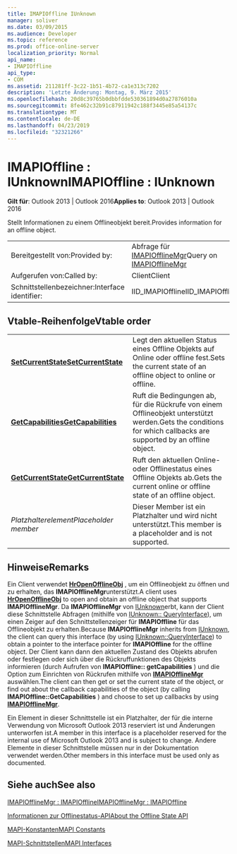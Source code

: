 ```yaml
---
title: IMAPIOffline IUnknown
manager: soliver
ms.date: 03/09/2015
ms.audience: Developer
ms.topic: reference
ms.prod: office-online-server
localization_priority: Normal
api_name:
- IMAPIOffline
api_type:
- COM
ms.assetid: 211281ff-3c22-1b51-4b72-ca1e313c7202
description: 'Letzte Änderung: Montag, 9. März 2015'
ms.openlocfilehash: 20d8c39765b0dbbfdde530361894d0a27876010a
ms.sourcegitcommit: 8fe462c32b91c87911942c188f3445e85a54137c
ms.translationtype: MT
ms.contentlocale: de-DE
ms.lasthandoff: 04/23/2019
ms.locfileid: "32321266"
---
```

# <a name="imapioffline--iunknown"></a><span data-ttu-id="624f4-103">IMAPIOffline : IUnknown</span><span class="sxs-lookup"><span data-stu-id="624f4-103">IMAPIOffline : IUnknown</span></span>

  
  
<span data-ttu-id="624f4-104">**Gilt für**: Outlook 2013 | Outlook 2016</span><span class="sxs-lookup"><span data-stu-id="624f4-104">**Applies to**: Outlook 2013 | Outlook 2016</span></span> 
  
<span data-ttu-id="624f4-105">Stellt Informationen zu einem Offlineobjekt bereit.</span><span class="sxs-lookup"><span data-stu-id="624f4-105">Provides information for an offline object.</span></span>
  
|||
|:-----|:-----|
|<span data-ttu-id="624f4-106">Bereitgestellt von:</span><span class="sxs-lookup"><span data-stu-id="624f4-106">Provided by:</span></span>  <br/> |<span data-ttu-id="624f4-107">Abfrage für [IMAPIOfflineMgr](imapiofflinemgrimapioffline.md)</span><span class="sxs-lookup"><span data-stu-id="624f4-107">Query on [IMAPIOfflineMgr](imapiofflinemgrimapioffline.md)</span></span> <br/> |
|<span data-ttu-id="624f4-108">Aufgerufen von:</span><span class="sxs-lookup"><span data-stu-id="624f4-108">Called by:</span></span>  <br/> |<span data-ttu-id="624f4-109">Client</span><span class="sxs-lookup"><span data-stu-id="624f4-109">Client</span></span>  <br/> |
|<span data-ttu-id="624f4-110">Schnittstellenbezeichner:</span><span class="sxs-lookup"><span data-stu-id="624f4-110">Interface identifier:</span></span>  <br/> |<span data-ttu-id="624f4-111">IID_IMAPIOffline</span><span class="sxs-lookup"><span data-stu-id="624f4-111">IID_IMAPIOffline</span></span>  <br/> |
   
## <a name="vtable-order"></a><span data-ttu-id="624f4-112">Vtable-Reihenfolge</span><span class="sxs-lookup"><span data-stu-id="624f4-112">Vtable order</span></span>

|||
|:-----|:-----|
|<span data-ttu-id="624f4-113">**[SetCurrentState](imapioffline-setcurrentstate.md)**</span><span class="sxs-lookup"><span data-stu-id="624f4-113">**[SetCurrentState](imapioffline-setcurrentstate.md)**</span></span> <br/> |<span data-ttu-id="624f4-114">Legt den aktuellen Status eines Offline Objekts auf Online oder offline fest.</span><span class="sxs-lookup"><span data-stu-id="624f4-114">Sets the current state of an offline object to online or offline.</span></span>  <br/> |
|<span data-ttu-id="624f4-115">**[GetCapabilities](imapioffline-getcapabilities.md)**</span><span class="sxs-lookup"><span data-stu-id="624f4-115">**[GetCapabilities](imapioffline-getcapabilities.md)**</span></span> <br/> |<span data-ttu-id="624f4-116">Ruft die Bedingungen ab, für die Rückrufe von einem Offlineobjekt unterstützt werden.</span><span class="sxs-lookup"><span data-stu-id="624f4-116">Gets the conditions for which callbacks are supported by an offline object.</span></span>  <br/> |
|<span data-ttu-id="624f4-117">**[GetCurrentState](imapioffline-getcurrentstate.md)**</span><span class="sxs-lookup"><span data-stu-id="624f4-117">**[GetCurrentState](imapioffline-getcurrentstate.md)**</span></span> <br/> |<span data-ttu-id="624f4-118">Ruft den aktuellen Online-oder Offlinestatus eines Offline Objekts ab.</span><span class="sxs-lookup"><span data-stu-id="624f4-118">Gets the current online or offline state of an offline object.</span></span>  <br/> |
| <span data-ttu-id="624f4-119">*Platzhalterelement*</span><span class="sxs-lookup"><span data-stu-id="624f4-119">*Placeholder member*</span></span>  <br/> |<span data-ttu-id="624f4-120">Dieser Member ist ein Platzhalter und wird nicht unterstützt.</span><span class="sxs-lookup"><span data-stu-id="624f4-120">This member is a placeholder and is not supported.</span></span>  <br/> |
   
## <a name="remarks"></a><span data-ttu-id="624f4-121">Hinweise</span><span class="sxs-lookup"><span data-stu-id="624f4-121">Remarks</span></span>

<span data-ttu-id="624f4-122">Ein Client verwendet **[HrOpenOfflineObj](hropenofflineobj.md)** , um ein Offlineobjekt zu öffnen und zu erhalten, das **IMAPIOfflineMgr**unterstützt.</span><span class="sxs-lookup"><span data-stu-id="624f4-122">A client uses **[HrOpenOfflineObj](hropenofflineobj.md)** to open and obtain an offline object that supports **IMAPIOfflineMgr**.</span></span> <span data-ttu-id="624f4-123">Da **IMAPIOfflineMgr** von [IUnknown](https://msdn.microsoft.com/library/ms680509%28v=VS.85%29.aspx)erbt, kann der Client diese Schnittstelle Abfragen (mithilfe von [IUnknown:: QueryInterface](https://msdn.microsoft.com/library/ms682521%28v=VS.85%29.aspx)), um einen Zeiger auf den Schnittstellenzeiger für **IMAPIOffline** für das Offlineobjekt zu erhalten.</span><span class="sxs-lookup"><span data-stu-id="624f4-123">Because **IMAPIOfflineMgr** inherits from [IUnknown](https://msdn.microsoft.com/library/ms680509%28v=VS.85%29.aspx), the client can query this interface (by using [IUnknown::QueryInterface](https://msdn.microsoft.com/library/ms682521%28v=VS.85%29.aspx)) to obtain a pointer to the interface pointer for **IMAPIOffline** for the offline object.</span></span> <span data-ttu-id="624f4-124">Der Client kann dann den aktuellen Zustand des Objekts abrufen oder festlegen oder sich über die Rückruffunktionen des Objekts informieren (durch Aufrufen von **IMAPIOffline:: getCapabilities** ) und die Option zum Einrichten von Rückrufen mithilfe von **[IMAPIOfflineMgr](imapiofflinemgrimapioffline.md)** auswählen.</span><span class="sxs-lookup"><span data-stu-id="624f4-124">The client can then get or set the current state of the object, or find out about the callback capabilities of the object (by calling **IMAPIOffline::GetCapabilities** ) and choose to set up callbacks by using **[IMAPIOfflineMgr](imapiofflinemgrimapioffline.md)**.</span></span> 
  
<span data-ttu-id="624f4-125">Ein Element in dieser Schnittstelle ist ein Platzhalter, der für die interne Verwendung von Microsoft Outlook 2013 reserviert ist und Änderungen unterworfen ist.</span><span class="sxs-lookup"><span data-stu-id="624f4-125">A member in this interface is a placeholder reserved for the internal use of Microsoft Outlook 2013 and is subject to change.</span></span> <span data-ttu-id="624f4-126">Andere Elemente in dieser Schnittstelle müssen nur in der Dokumentation verwendet werden.</span><span class="sxs-lookup"><span data-stu-id="624f4-126">Other members in this interface must be used only as documented.</span></span> 
  
## <a name="see-also"></a><span data-ttu-id="624f4-127">Siehe auch</span><span class="sxs-lookup"><span data-stu-id="624f4-127">See also</span></span>



[<span data-ttu-id="624f4-128">IMAPIOfflineMgr : IMAPIOffline</span><span class="sxs-lookup"><span data-stu-id="624f4-128">IMAPIOfflineMgr : IMAPIOffline</span></span>](imapiofflinemgrimapioffline.md)


[<span data-ttu-id="624f4-129">Informationen zur Offlinestatus-API</span><span class="sxs-lookup"><span data-stu-id="624f4-129">About the Offline State API</span></span>](about-the-offline-state-api.md)
  
[<span data-ttu-id="624f4-130">MAPI-Konstanten</span><span class="sxs-lookup"><span data-stu-id="624f4-130">MAPI Constants</span></span>](mapi-constants.md)
  
[<span data-ttu-id="624f4-131">MAPI-Schnittstellen</span><span class="sxs-lookup"><span data-stu-id="624f4-131">MAPI Interfaces</span></span>](mapi-interfaces.md)


